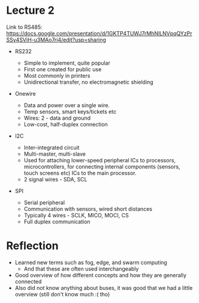 # Lecture 2

Link to RS485: https://docs.google.com/presentation/d/1GKTP4TUWJ7rMhNlLNVpqQYzPrSSy4SViH-u3MAo7rj4/edit?usp=sharing

* RS232

  * Simple to implement, quite popular
  * First one created for public use
  * Most commonly in printers
  * Unidirectional transfer, no electromagnetic shielding

* Onewire

  * Data and power over a single wire.
  * Temp sensors, smart keys/tickets etc
  * Wires: 2 - data and ground
  * Low-cost, half-duplex connection

* I2C

  * Inter-integrated circuit
  * Multi-master, multi-slave
  * Used for attaching lower-speed peripheral ICs to processors, microcontrollers, for connecting internal components (sensors, touch screens etc) ICs to the main processor.
  * 2 signal wires - SDA, SCL

* SPI

  * Serial peripheral
  * Communication with sensors, wired short distances
  * Typically 4 wires - SCLK, MICO, MOCI, CS
  * Full duplex communication

# Reflection

* Learned new terms such as fog, edge, and swarm computing
    * And that these are often used interchangeably
* Good overview of how different concepts and how they are generally connected
* Also did not know anything about buses, it was good that we had a little overview (still don't know much :( tho)
